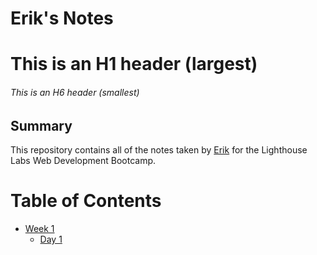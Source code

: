 # Erik's Notes
# This is an H1 header (largest)
###### This is an H6 header (smallest)

## Summary 

This repository contains all of the notes taken by [Erik](https://www.google.com/) for the Lighthouse Labs Web Development Bootcamp.

# Table of Contents

* [Week 1](/Week_1)
  * [Day 1](/Week_1/Day_1)